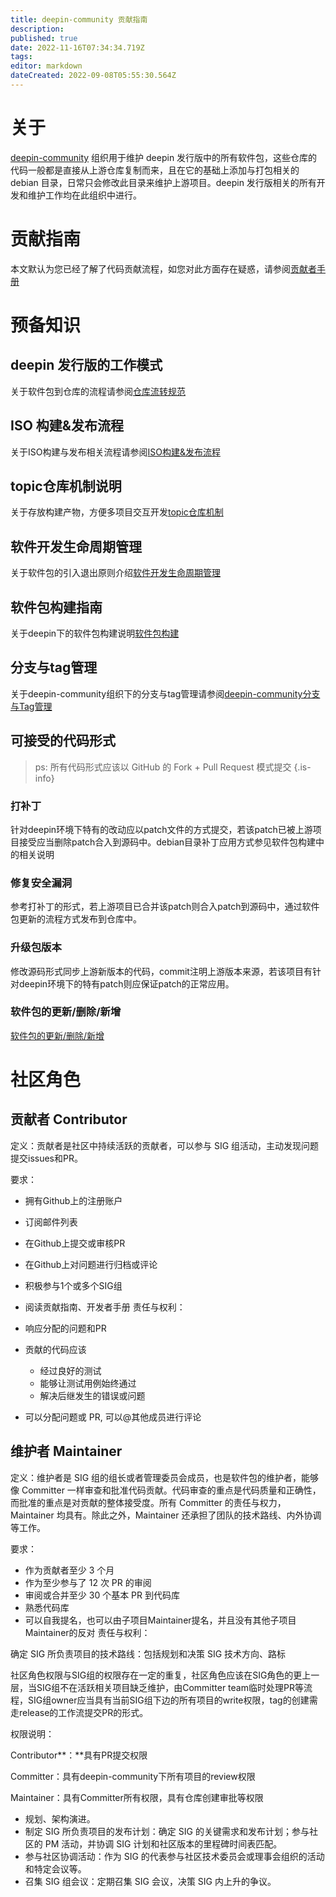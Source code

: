 ```yaml
---
title: deepin-community 贡献指南
description: 
published: true
date: 2022-11-16T07:34:34.719Z
tags: 
editor: markdown
dateCreated: 2022-09-08T05:55:30.564Z
---
```


# 关于

[deepin-community](https://github.com/deepin-community) 组织用于维护 deepin 发行版中的所有软件包，这些仓库的代码一般都是直接从上游仓库复制而来，且在它的基础上添加与打包相关的 debian 目录，日常只会修改此目录来维护上游项目。deepin 发行版相关的所有开发和维护工作均在此组织中进行。

# 贡献指南
本文默认为您已经了解了代码贡献流程，如您对此方面存在疑惑，请参阅[贡献者手册](https://wiki.deepin.org/zh/01_deepin%E9%85%8D%E5%A5%97%E7%94%9F%E6%80%81/01_deepin%E5%85%A5%E9%97%A8/02_%E5%BC%80%E5%8F%91%E7%9B%B8%E5%85%B3/02_%E8%B4%A1%E7%8C%AE%E6%8C%87%E5%8D%97/%E5%8F%82%E4%B8%8E%E5%85%B1%E4%BA%AB)

# 预备知识
## deepin 发行版的工作模式
关于软件包到仓库的流程请参阅[仓库流转规范](https://wiki.deepin.org/zh/01_deepin%E9%85%8D%E5%A5%97%E7%94%9F%E6%80%81/01_deepin%E5%85%A5%E9%97%A8/02_%E5%BC%80%E5%8F%91%E7%9B%B8%E5%85%B3/04_%E4%BB%93%E5%BA%93/%E4%BB%93%E5%BA%93%E6%B5%81%E8%BD%AC%E8%A7%84%E8%8C%83)
## ISO 构建&发布流程
关于ISO构建与发布相关流程请参阅[ISO构建&发布流程](https://wiki.deepin.org/zh/01_deepin%E9%85%8D%E5%A5%97%E7%94%9F%E6%80%81/01_deepin%E5%85%A5%E9%97%A8/02_%E5%BC%80%E5%8F%91%E7%9B%B8%E5%85%B3/ISO%E6%9E%84%E5%BB%BA&%E5%8F%91%E5%B8%83%E6%B5%81%E7%A8%8B)

## topic仓库机制说明
关于存放构建产物，方便多项目交互开发[topic仓库机制](https://wiki.deepin.org/zh/02_%E6%8C%89%E8%BD%AF%E4%BB%B6%E5%8A%9F%E8%83%BD%E5%88%92%E5%88%86/02_%E5%BC%80%E5%8F%91%E4%BA%BA%E5%91%98%E5%B8%B8%E7%94%A8%E8%BD%AF%E4%BB%B6%E4%BB%8B%E7%BB%8D/01_%E7%BC%96%E7%A8%8B%E5%BC%80%E5%8F%91/%E7%89%88%E6%9C%AC%E6%8E%A7%E5%88%B6/%E7%9B%B8%E5%85%B3%E5%86%85%E5%AE%B9/topic%E4%BB%93%E5%BA%93%E6%9C%BA%E5%88%B6%E8%AF%B4%E6%98%8E)

## 软件开发生命周期管理
关于软件包的引入退出原则介绍[软件开发生命周期管理](https://wiki.deepin.org/zh/01_deepin%E9%85%8D%E5%A5%97%E7%94%9F%E6%80%81/01_deepin%E5%85%A5%E9%97%A8/02_%E5%BC%80%E5%8F%91%E7%9B%B8%E5%85%B3/01_%E8%BD%AF%E4%BB%B6%E5%8C%85/%E8%BD%AF%E4%BB%B6%E5%BC%80%E5%8F%91%E7%94%9F%E5%91%BD%E5%91%A8%E6%9C%9F%E7%AE%A1%E7%90%86)

## 软件包构建指南
关于deepin下的软件包构建说明[软件包构建](https://wiki.deepin.org/zh/02_%E6%8C%89%E8%BD%AF%E4%BB%B6%E5%8A%9F%E8%83%BD%E5%88%92%E5%88%86/02_%E5%BC%80%E5%8F%91%E4%BA%BA%E5%91%98%E5%B8%B8%E7%94%A8%E8%BD%AF%E4%BB%B6%E4%BB%8B%E7%BB%8D/01_%E7%BC%96%E7%A8%8B%E5%BC%80%E5%8F%91/%E6%89%93%E5%8C%85%E5%B7%A5%E5%85%B7/%E7%9B%B8%E5%85%B3%E5%86%85%E5%AE%B9/%E5%A6%82%E4%BD%95%E5%9C%A8deepin%E7%A4%BE%E5%8C%BA%E6%9E%84%E5%BB%BAdeb%E6%A0%BC%E5%BC%8F%E8%BD%AF%E4%BB%B6%E5%8C%85)

## 分支与tag管理
关于deepin-community组织下的分支与tag管理请参阅[deepin-community分支与Tag管理](https://wiki.deepin.org/zh/01_deepin%E9%85%8D%E5%A5%97%E7%94%9F%E6%80%81/01_deepin%E5%85%A5%E9%97%A8/02_%E5%BC%80%E5%8F%91%E7%9B%B8%E5%85%B3/deepin-community%E5%88%86%E6%94%AF%E4%B8%8ETag%E7%AE%A1%E7%90%86)

## 可接受的代码形式
> ps: 所有代码形式应该以 GitHub 的 Fork + Pull Request 模式提交
{.is-info}

### 打补丁
针对deepin环境下特有的改动应以patch文件的方式提交，若该patch已被上游项目接受应当删除patch合入到源码中。debian目录补丁应用方式参见软件包构建中的相关说明

### 修复安全漏洞
参考打补丁的形式，若上游项目已合并该patch则合入patch到源码中，通过软件包更新的流程方式发布到仓库中。

### 升级包版本
修改源码形式同步上游新版本的代码，commit注明上游版本来源，若该项目有针对deepin环境下的特有patch则应保证patch的正常应用。

### 软件包的更新/删除/新增
[软件包的更新/删除/新增](https://wiki.deepin.org/zh/01_deepin%E9%85%8D%E5%A5%97%E7%94%9F%E6%80%81/01_deepin%E5%85%A5%E9%97%A8/02_%E5%BC%80%E5%8F%91%E7%9B%B8%E5%85%B3/01_%E8%BD%AF%E4%BB%B6%E5%8C%85/%E8%BD%AF%E4%BB%B6%E5%8C%85%E7%9A%84%E6%B7%BB%E5%8A%A0_%E6%9B%B4%E6%96%B0_%E5%88%A0%E9%99%A4)

# 社区角色
## 贡献者 Contributor


定义：贡献者是社区中持续活跃的贡献者，可以参与 SIG 组活动，主动发现问题提交issues和PR。

要求：

* 拥有Github上的注册账户
* 订阅邮件列表
* 在Github上提交或审核PR
* 在Github上对问题进行归档或评论
* 积极参与1个或多个SIG组
* 阅读贡献指南、开发者手册
  责任与权利：

* 响应分配的问题和PR
* 贡献的代码应该
  * 经过良好的测试
  * 能够让测试用例始终通过
  * 解决后继发生的错误或问题
* 可以分配问题或 PR, 可以@其他成员进行评论
  
## 维护者 Maintainer

定义：维护者是 SIG 组的组长或者管理委员会成员，也是软件包的维护者，能够像 Committer 一样审查和批准代码贡献。代码审查的重点是代码质量和正确性，而批准的重点是对贡献的整体接受度。所有 Committer 的责任与权力，Maintainer 均具有。除此之外，Maintainer 还承担了团队的技术路线、内外协调等工作。

要求：

* 作为贡献者至少 3 个月
* 作为至少参与了 12 次 PR 的审阅
* 审阅或合并至少 30 个基本 PR 到代码库
* 熟悉代码库
* 可以自我提名，也可以由子项目Maintainer提名，并且没有其他子项目Maintainer的反对
  责任与权利：

确定 SIG 所负责项目的技术路线：包括规划和决策 SIG 技术方向、路标

社区角色权限与SIG组的权限存在一定的重复，社区角色应该在SIG角色的更上一层，当SIG组不在活跃相关项目缺乏维护，由Committer team临时处理PR等流程，SIG组owner应当具有当前SIG组下边的所有项目的write权限，tag的创建需走release的工作流提交PR的形式。

权限说明：

Contributor**：**具有PR提交权限

Committer：具有deepin-community下所有项目的review权限

Maintainer：具有Committer所有权限，具有仓库创建审批等权限


* 规划、架构演进。
* 制定 SIG 所负责项目的发布计划：确定 SIG 的关键需求和发布计划；参与社区的 PM 活动，并协调 SIG 计划和社区版本的里程碑时间表匹配。
* 参与社区协调活动：作为 SIG 的代表参与社区技术委员会或理事会组织的活动和特定会议等。
* 召集 SIG 组会议：定期召集 SIG 会议，决策 SIG 内上升的争议。